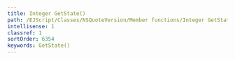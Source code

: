 ```yaml
---
title: Integer GetState()
path: /EJScript/Classes/NSQuoteVersion/Member functions/Integer GetState()
intellisense: 1
classref: 1
sortOrder: 6354
keywords: GetState()
---
```





